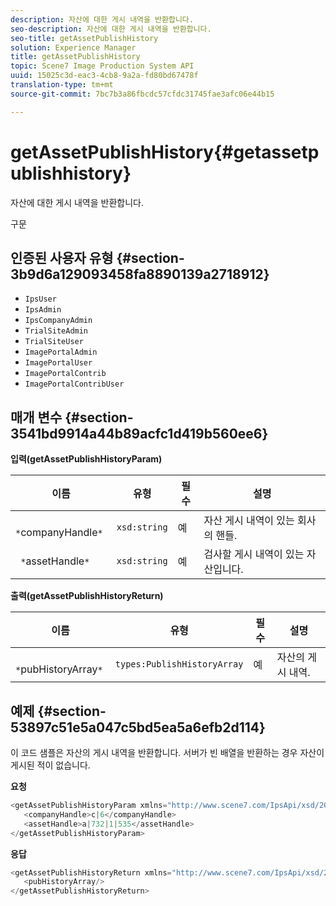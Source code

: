 ```yaml
---
description: 자산에 대한 게시 내역을 반환합니다.
seo-description: 자산에 대한 게시 내역을 반환합니다.
seo-title: getAssetPublishHistory
solution: Experience Manager
title: getAssetPublishHistory
topic: Scene7 Image Production System API
uuid: 15025c3d-eac3-4cb8-9a2a-fd80bd67478f
translation-type: tm+mt
source-git-commit: 7bc7b3a86fbcdc57cfdc31745fae3afc06e44b15

---
```



# getAssetPublishHistory{#getassetpublishhistory}

자산에 대한 게시 내역을 반환합니다.

구문

## 인증된 사용자 유형 {#section-3b9d6a129093458fa8890139a2718912}

* `IpsUser`
* `IpsAdmin`
* `IpsCompanyAdmin`
* `TrialSiteAdmin`
* `TrialSiteUser`
* `ImagePortalAdmin`
* `ImagePortalUser`
* `ImagePortalContrib`
* `ImagePortalContribUser`

## 매개 변수 {#section-3541bd9914a44b89acfc1d419b560ee6}

**입력(getAssetPublishHistoryParam)**

| 이름 | 유형 | 필수 | 설명 |
|---|---|---|---|
| ` *`companyHandle`*` | `xsd:string` | 예 | 자산 게시 내역이 있는 회사의 핸들. |
| ` *`assetHandle`*` | `xsd:string` | 예 | 검사할 게시 내역이 있는 자산입니다. |

**출력(getAssetPublishHistoryReturn)**

| 이름 | 유형 | 필수 | 설명 |
|---|---|---|---|
| ` *`pubHistoryArray`*` | `types:PublishHistoryArray` | 예 | 자산의 게시 내역. |

## 예제 {#section-53897c51e5a047c5bd5ea5a6efb2d114}

이 코드 샘플은 자산의 게시 내역을 반환합니다. 서버가 빈 배열을 반환하는 경우 자산이 게시된 적이 없습니다.

**요청**

```java
<getAssetPublishHistoryParam xmlns="http://www.scene7.com/IpsApi/xsd/2008-01-15">
   <companyHandle>c|6</companyHandle>
   <assetHandle>a|732|1|535</assetHandle>
</getAssetPublishHistoryParam>
```

**응답**

```java
<getAssetPublishHistoryReturn xmlns="http://www.scene7.com/IpsApi/xsd/2008-01-15">
   <pubHistoryArray/>
</getAssetPublishHistoryReturn>
```


